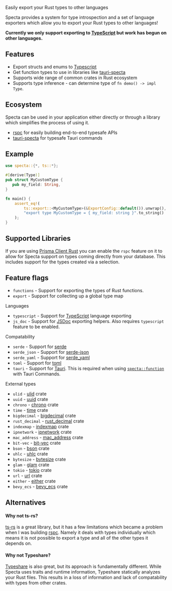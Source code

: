 Easily export your Rust types to other languages

Specta provides a system for type introspection and a set of language exporters which allow you to export your Rust types to other languages!

**Currently we only support exporting to [TypeScript](https://www.typescriptlang.org) but work has begun on other languages.**

## Features
 - Export structs and enums to [Typescript](https://www.typescriptlang.org)
 - Get function types to use in libraries like [tauri-specta](https://github.com/oscartbeaumont/tauri-specta)
 - Supports wide range of common crates in Rust ecosystem
 - Supports type inference - can determine type of `fn demo() -> impl Type`.

## Ecosystem

Specta can be used in your application either directly or through a library which simplifies the process of using it.

- [rspc](https://github.com/oscartbeaumont/rspc) for easily building end-to-end typesafe APIs
- [tauri-specta](https://github.com/oscartbeaumont/tauri-specta) for typesafe Tauri commands

## Example
```rust
use specta::{*, ts::*};

#[derive(Type)]
pub struct MyCustomType {
   pub my_field: String,
}

fn main() {
    assert_eq!(
        ts::export::<MyCustomType>(&ExportConfig::default()).unwrap(),
        "export type MyCustomType = { my_field: string }".to_string()
    );
}
```

## Supported Libraries

If you are using [Prisma Client Rust](https://prisma.brendonovich.dev) you can enable the `rspc` feature on it to allow for Specta support on types coming directly from your database. This includes support for the types created via a selection.

## Feature flags
[//]: # (FEATURE_FLAGS_START)


- `functions` - Support for exporting the types of Rust functions.
- `export` - Support for collecting up a global type map

Languages

- `typescript` - Support for [TypeScript](https://www.typescriptlang.org) language exporting
- `js_doc` - Support for [JSDoc](https://jsdoc.app) exporting helpers. Also requires `typescript` feature to be enabled.

Compatability

- `serde` - Support for [serde](https://serde.rs)
- `serde_json` - Support for [serde-json](https://github.com/serde-rs/json)
- `serde_yaml` - Support for [serde_yaml](https://github.com/dtolnay/serde-yaml)
- `toml` - Support for [toml](https://github.com/toml-rs/toml)
- `tauri` - Support for [Tauri](https://tauri.app). This is required when using [`specta::function`](macro@crate::specta) with Tauri Commands.

External types

- `ulid` - [ulid](https://docs.rs/ulid) crate
- `uuid` - [uuid](https://docs.rs/uuid) crate
- `chrono` - [chrono](https://docs.rs/chrono) crate
- `time` - [time](https://docs.rs/time) crate
- `bigdecimal` - [bigdecimal](https://docs.rs/bigdecimal) crate
- `rust_decimal` - [rust_decimal](https://docs.rs/rust_decimal) crate
- `indexmap` - [indexmap](https://docs.rs/indexmap) crate
- `ipnetwork` - [ipnetwork](https://docs.rs/ipnetwork) crate
- `mac_address` - [mac_address](https://docs.rs/mac_address) crate
- `bit-vec` - [bit-vec](https://docs.rs/bit-vec) crate
- `bson` - [bson](https://docs.rs/bson) crate
- `uhlc` - [uhlc](https://docs.rs/uhlc) crate
- `bytesize` - [bytesize](https://docs.rs/bytesize) crate
- `glam` - [glam](https://docs.rs/glam) crate
- `tokio` - [tokio](https://docs.rs/tokio) crate
- `url` - [url](https://docs.rs/url) crate
- `either` - [either](https://docs.rs/either) crate
- `bevy_ecs` - [bevy_ecs](https://docs.rs/bevy_ecs) crate

[//]: # (FEATURE_FLAGS_END)
## Alternatives

#### Why not ts-rs?

[ts-rs](https://github.com/Aleph-Alpha/ts-rs) is a great library,
but it has a few limitations which became a problem when I was building [rspc](https://github.com/oscartbeaumont/rspc).
Namely it deals with types individually which means it is not possible to export a type and all of the other types it depends on.

#### Why not Typeshare?
[Typeshare](https://github.com/1Password/typeshare) is also great, but its approach is fundamentally different.
While Specta uses traits and runtime information, Typeshare statically analyzes your Rust
files.
This results in a loss of information and lack of compatability with types from other crates.
